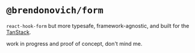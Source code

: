 # `@brendonovich/form`

`react-hook-form` but more typesafe,
framework-agnostic, and built for the [TanStack](https://tanstack.com/).

work in progress and proof of concept, don't mind me.

